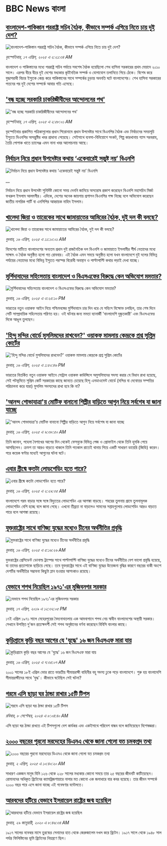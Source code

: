 # BBC News বাংলা## [বাংলাদেশ-পাকিস্তান পররাষ্ট্র সচিব বৈঠক, কীভাবে সম্পর্ক এগিয়ে নিতে চায় দুই দেশ?](https://www.bbc.com/bengali/articles/cn4wlgn8e1po?at_campaign=githubrss)![বাংলাদেশ-পাকিস্তান পররাষ্ট্র সচিব বৈঠক, কীভাবে সম্পর্ক এগিয়ে নিতে চায় দুই দেশ?](https://ichef.bbci.co.uk/ace/standard/240/cpsprodpb/9251/live/14b9e280-1ab3-11f0-b1b3-7358f8d35a35.jpg)_বৃহস্পতিবার, ১৭ এপ্রিল, ২০২৫ এ ২:২১:৩৪ AM_বাংলাদেশ ও পাকিস্তানের মধ্যে পররাষ্ট্র সচিব পর্যায়ে সবশেষ বৈঠক হয়েছিলো শেখ হাসিনা সরকারের প্রথম মেয়াদে ২০১০ সালে। এরপর ধীরে ধীরে দুই দেশের মধ্যকার কূটনৈতিক সম্পর্ক ও যোগাযোগ তলানিতে গিয়ে ঠেকে। বিশেষ করে যুদ্ধাপরাধী বিচার ইস্যুকে কেন্দ্র করে পাকিস্তানের সাথে সম্পর্কের চূড়ান্ত অবনতি ঘটে বাংলাদেশের। শেখ হাসিনা সরকারের পতনের পর দুই দেশের সম্পর্কে আবার গতি এসেছে।## ['বন্ধ হচ্ছে সরকারি চাকরিজীবীদের আন্দোলনের পথ'](https://www.bbc.com/bengali/articles/cly10xrrvq9o?at_campaign=githubrss)!['বন্ধ হচ্ছে সরকারি চাকরিজীবীদের আন্দোলনের পথ'](https://ichef.bbci.co.uk/ace/standard/240/cpsprodpb/ef2c/live/2c0e0110-1b34-11f0-a21c-f931be1990fb.jpg)_বৃহস্পতিবার, ১৭ এপ্রিল, ২০২৫ এ ২:৫৮:০১ AM_বৃহস্পতিবার প্রকাশিত পত্রিকাগুলোর প্রধান শিরোনামে প্রধান উপদেষ্টার সাথে বিএনপির বৈঠক এবং নির্বাচনের সময়সূচি ইস্যুতে বিএনপির অসন্তুষ্টির খবর প্রাধান্য পেয়েছে। সেইসাথে ব্যবসা-বিনিয়োগে সংকট, শিল্প কারখানায় গ্যাস সরবরাহ, তৈরি পোশাক খাতে চ্যালেঞ্জ এমন নানা খবর আলোচনায় আছে।## [নির্বাচন নিয়ে প্রধান উপদেষ্টার কথায় ‘একেবারেই সন্তুষ্ট নয়’ বিএনপি](https://www.bbc.co.uk/bengali/live/cgen21jx541t?at_campaign=githubrss)![নির্বাচন নিয়ে প্রধান উপদেষ্টার কথায় ‘একেবারেই সন্তুষ্ট নয়’ বিএনপি](https://ichef.bbci.co.uk/ace/standard/240/cpsprodpb/e2ef/live/b5775380-1ae3-11f0-a455-cf1d5f751d2f.jpg)__নির্বাচন নিয়ে প্রধান উপদেষ্টা সুনির্দিষ্ট কোনো সময় দেননি জানিয়ে অসন্তোষ প্রকাশ করেছেন বিএনপি মহাসচিব মির্জা ফখরুল ইসলাম আলমগীর। এদিকে, দেশের অনেক জায়গায় প্রশাসন বিএনপির পক্ষ নিচ্ছে বলে অভিযোগ করেছেন জাতীয় নাগরিক পার্টি বা এনসিপির আহ্বায়ক নাহিদ ইসলাম।## [খালেদা জিয়া ও তারেকের সাথে জামায়াতের আমিরের বৈঠক, দুই দল কী বলছে?](https://www.bbc.com/bengali/articles/cn9151w480xo?at_campaign=githubrss)![খালেদা জিয়া ও তারেকের সাথে জামায়াতের আমিরের বৈঠক, দুই দল কী বলছে?](https://ichef.bbci.co.uk/ace/standard/240/cpsprodpb/e75f/live/6eb8e200-1aad-11f0-8a1e-3ff815141b98.png)_বুধবার, ১৬ এপ্রিল, ২০২৫ এ ১১:১০:০১ AM_বিদেশের মাটিতে বাংলাদেশের অন্যতম প্রধান দুই রাজনৈতিক দল বিএনপি ও জামায়াতে ইসলামীর শীর্ষ নেতাদের মধ্যে সাক্ষাৎ ও বৈঠক অনুষ্ঠিত হলো গত রোববার। এই বৈঠক এমন সময়ে অনুষ্ঠিত হলো যখন বাংলাদেশে দুই দলের বিভিন্ন পর্যায়ের নেতাদের মধ্যে বিভিন্ন ইস্যুতে পরস্পর বিরোধী অবস্থান ও পাল্টাপাল্টি কথার লড়াই দেখা যাচ্ছে।## [মুর্শিদাবাদের সহিংসতায় বাংলাদেশ ও বিএসএফের বিরুদ্ধে কেন অভিযোগ মমতার?](https://www.bbc.com/bengali/articles/crkxjz8vj3go?at_campaign=githubrss)![মুর্শিদাবাদের সহিংসতায় বাংলাদেশ ও বিএসএফের বিরুদ্ধে কেন অভিযোগ মমতার?](https://ichef.bbci.co.uk/ace/standard/240/cpsprodpb/7b39/live/aee60cf0-1acf-11f0-b1b3-7358f8d35a35.jpg)_বুধবার, ১৬ এপ্রিল, ২০২৫ এ ৩:২৫:১০ PM_ভারতের নতুন ওয়াকফ আইন নিয়ে পশ্চিমবঙ্গের মুর্শিদাবাদে চার দিন ধরে যে সহিংস বিক্ষোভ চলছিল, তার শেষ দিনে সেটি সাম্প্রদায়িক সহিংসতায় পরিণত হয়। ওই ঘটনার জন্য মমতা ব্যানার্জী 'বাংলাদেশি দুষ্কৃতকারী' এবং বিএসএফের দিকে আঙুল তুলছেন।## ['হিন্দু মন্দির বোর্ডে মুসলিমদের রাখবেন?' ওয়াকফ মামলায় কেন্দ্রকে প্রশ্ন সুপ্রিম কোর্টের](https://www.bbc.com/bengali/articles/c87py3z1reyo?at_campaign=githubrss)!['হিন্দু মন্দির বোর্ডে মুসলিমদের রাখবেন?' ওয়াকফ মামলায় কেন্দ্রকে প্রশ্ন সুপ্রিম কোর্টের](https://ichef.bbci.co.uk/ace/standard/240/cpsprodpb/7392/live/359c3560-1ac3-11f0-8699-af8a0981754f.jpg)_বুধবার, ১৬ এপ্রিল, ২০২৫ এ ১:৫০:৪৬ PM_ভারতের বিতর্কিত নতুন ওয়াকফ আইনে সেন্ট্রাল ওয়াকফ কাউন্সিলে অমুসলিমদের সদস্য করার যে বিধান রাখা হয়েছে, সেই পটভূমিতে সুপ্রিম কোর্ট সরকারের কাছে জানতে চেয়েছে হিন্দু এনডাওমেন্ট বোর্ডে (মন্দির বা দেবোত্তর সম্পত্তির পরিচালনা করে যারা) মুসলিম সদস্যদের রাখা হবে কি না?## ['আনন্দ শোভাযাত্রা'য় মোটিফ বানানো শিল্পীর বাড়িতে আগুন নিয়ে সর্বশেষ যা জানা যাচ্ছে](https://www.bbc.com/bengali/articles/cdxgqg279k2o?at_campaign=githubrss)!['আনন্দ শোভাযাত্রা'য় মোটিফ বানানো শিল্পীর বাড়িতে আগুন নিয়ে সর্বশেষ যা জানা যাচ্ছে](https://ichef.bbci.co.uk/ace/standard/240/cpsprodpb/6612/live/6a26e680-1a9c-11f0-b1b3-7358f8d35a35.jpg)_বুধবার, ১৬ এপ্রিল, ২০২৫ এ ৯:৩৮:৫০ AM_তিনি জানান, পহেলা বৈশাখের আগের দিন থেকেই ফেসবুকে বিভিন্ন পেজ ও প্রোফাইল থেকে তিনি হুমকি পেয়ে আসছিলেন। ক্রমশ তা আরও বাড়তে থাকলে তিনি গতকাল রাতেই থানায় গিয়ে একটি সাধারণ ডায়েরি (জিডি) করেন। পরে কয়েক ঘণ্টার মধ্যেই আগুনের ঘটনা ঘটে।## [এবার গ্রীষ্মে কতটা লোডশেডিং হতে পারে?  ](https://www.bbc.com/bengali/articles/c9857r83563o?at_campaign=githubrss)![এবার গ্রীষ্মে কতটা লোডশেডিং হতে পারে?  ](https://ichef.bbci.co.uk/ace/standard/240/cpsprodpb/2a43/live/7259a850-1a11-11f0-b1b3-7358f8d35a35.jpg)_বুধবার, ১৬ এপ্রিল, ২০২৫ এ ২:২৯:৩৫ AM_বাংলাদেশে গরম বাড়ার সঙ্গে সঙ্গে বিদ্যুতের লোডশেডিং এর আশঙ্কা বাড়ছে। শহরের তুলনায় গ্রামে তুলনামূলক লোডশেডিং বেশি হচ্ছে বলে জানা গেছে। এখনো তীব্রতা না বাড়লেও সামনের সপ্তাহগুলোয় লোডশেডিং আরও বাড়তে পারে বলে আশঙ্কা রয়েছে।## [যুক্তরাষ্ট্রের সাথে বাণিজ্য যুদ্ধের মধ্যেও চীনের অর্থনীতির প্রবৃদ্ধি](https://www.bbc.com/bengali/articles/c5y5edqpwq9o?at_campaign=githubrss)![যুক্তরাষ্ট্রের সাথে বাণিজ্য যুদ্ধের মধ্যেও চীনের অর্থনীতির প্রবৃদ্ধি](https://ichef.bbci.co.uk/ace/standard/240/cpsprodpb/8250/live/7df70fb0-1a73-11f0-a455-cf1d5f751d2f.jpg)_বুধবার, ১৬ এপ্রিল, ২০২৫ এ ৫:১৬:২৬ AM_যুক্তরাষ্ট্রের প্রেসিডেন্ট ডোনাল্ড ট্রাম্পের সাথে পাল্টাপাল্টি বাণিজ্য যুদ্ধের মধ্যেও চীনের অর্থনীতির বেশ ভালো প্রবৃদ্ধি হয়েছে, যা তাদের প্রত্যাশাকে ছাড়িয়ে গেছে। তবে যুক্তরাষ্ট্রের সাথে এই বাণিজ্য যুদ্ধের উত্তেজনা বৃদ্ধির কারণে বছরের বাকী অংশে দেশটির অর্থনীতির সম্ভাবনা কিছুটা ম্লান হওয়ার আশংকাও রয়েছে।## [যেভাবে শপথ নিয়েছিল ১৯৭১'এর মুজিবনগর সরকার](https://www.bbc.com/bengali/news-47960466?at_campaign=githubrss)![যেভাবে শপথ নিয়েছিল ১৯৭১'এর মুজিবনগর সরকার](https://ichef.bbci.co.uk/ace/standard/240/cpsprodpb/A5EE/production/_106487424_23c53e95-3314-4bf2-8f8d-461c4a3eca3d.jpg)_বুধবার, ১৭ এপ্রিল, ২০১৯ এ ১২:৩২:০৫ PM_১৭ই এপ্রিল ১৯৭১ সালে মেহেরপুরের বৈদ্যনাথতলায় এক আমবাগানে শপথ নেয় স্বাধীন বাংলাদেশের অস্থায়ী সরকার। সেখানে উপস্থিত দু'জন প্রত্যক্ষদর্শী সেই শপথ অনুষ্ঠানের বর্ণনা করেছেন বিবিসি বাংলার কাছে।## [কুড়িগ্রামে কুড়ি বছর আগের যে 'যুদ্ধে' ১৬ জন বিএসএফ মারা যায়](https://www.bbc.com/bengali/articles/c4g7z0wjz00o?at_campaign=githubrss)![কুড়িগ্রামে কুড়ি বছর আগের যে 'যুদ্ধে' ১৬ জন বিএসএফ মারা যায়](https://ichef.bbci.co.uk/ace/standard/240/cpsprodpb/ea92/live/7b1901c0-1a8e-11f0-8a1e-3ff815141b98.jpg)_বুধবার, ১৬ এপ্রিল, ২০২৫ এ ৭:৩৫:০৭ AM_২০০১ সালের ১৮ই এপ্রিল ভোর রাতে ভারতীয় সীমান্তরক্ষী বাহিনীর বহু সদস্য ঢুকে পড়ে বাংলাদেশে। শুরু হয় বাংলাদেশি সীমান্তরক্ষীদের সাথে 'যুদ্ধ'। কীভাবে ঘটেছিল সেই ঘটনা?## [গরমে এসি ছাড়া ঘর ঠান্ডা রাখার ১৫টি টিপস](https://www.bbc.com/bengali/articles/c4n1n0n0re8o?at_campaign=githubrss)![গরমে এসি ছাড়া ঘর ঠান্ডা রাখার ১৫টি টিপস](https://ichef.bbci.co.uk/ace/standard/240/cpsprodpb/20df/live/4ff9c200-1359-11ef-99fd-a7e7c6acfe47.jpg)_রবিবার, ৮ সেপ্টেম্বর, ২০২৪ এ ৮:০৪:৪০ AM_এসি ছাড়া ঘর ঠান্ডা রাখতে এই টিপসগুলো বেশ কার্যকর এবং একইসাথে পরিবেশ বান্ধব বলে জানিয়েছেন বিশেষজ্ঞরা।## [২০০০ বছরের পুরনো মরদেহের ডিএনএ থেকে জানা গেলো যত চমকপ্রদ তথ্য](https://www.bbc.com/bengali/articles/cerlx12d9j1o?at_campaign=githubrss)![২০০০ বছরের পুরনো মরদেহের ডিএনএ থেকে জানা গেলো যত চমকপ্রদ তথ্য](https://ichef.bbci.co.uk/ace/standard/240/cpsprodpb/83e0/live/0f3687e0-a094-11ee-b9a7-c91b9dfa91e5.jpg)_বুধবার, ২ এপ্রিল, ২০২৫ এ ১০:৪০:২০ AM_সাধারণ একজন মানুষ যিনি ১২৬ থেকে ২২৮ সালের মধ্যকার কোনো সময়ে তার ২৫ বছরের জীবনটি কাটিয়েছেন। রোমানদের অধিকৃত ব্রিটেনের ক্যামব্রিজশায়ারে নালার মত কোনো এক জলাধারে যার কবর হয়েছে। তার জীবন সম্পর্কে ২০০০ বছর পরে এসে জানা যাচ্ছে এই গবেষণার বদৌলতে।## [আরবদের হটিয়ে যেভাবে ইসরায়েল রাষ্ট্রের জন্ম হয়েছিল](https://www.bbc.com/bengali/news-40351128?at_campaign=githubrss)![আরবদের হটিয়ে যেভাবে ইসরায়েল রাষ্ট্রের জন্ম হয়েছিল](https://ichef.bbci.co.uk/ace/standard/240/cpsprodpb/E823/production/_96572495_615c50f6-ef2a-4927-81d7-abe707054460.jpg)_বুধবার, ২৯ জানুয়ারী, ২০২০ এ ৮:৪৬:৩৪ AM_১৯১৭ সালের নভেম্বর মাসে তুরস্কের সেনাদের হাত থেকে জেরুজালেম দখল করে ব্রিটেন। ১৯১৭ সালে থেকে ১৯৪৮ সাল পর্যন্ত ফিলিস্তিনের ভূমি ব্রিটেনের নিয়ন্ত্রণে ছিল।